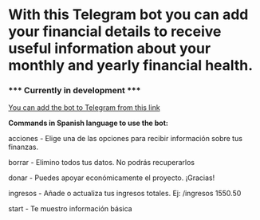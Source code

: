 # With this Telegram bot you can add your financial details to receive useful information about your monthly and yearly financial health.

### *** Currently in development ***

[You can add the bot to Telegram from this link](https://t.me/artcc_myfinancesbot)

<p><strong>Commands in Spanish language to use the bot:</p></strong>

<p>acciones - Elige una de las opciones para recibir información sobre tus finanzas.</p>
<p>borrar - Elimino todos tus datos. No podrás recuperarlos</p>
<p>donar - Puedes apoyar económicamente el proyecto. ¡Gracias!</p>
<p>ingresos - Añade o actualiza tus ingresos totales. Ej: /ingresos 1550.50</p>
<p>start - Te muestro información básica</p>